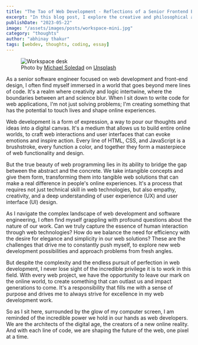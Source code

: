```yaml
---
title: "The Tao of Web Development - Reflections of a Senior Frontend Engineer"
excerpt: "In this blog post, I explore the creative and philosophical aspects of coding in web development, comparing it to artistic expression and considering its impact on the digital landscape and human experience."
publishDate: "2023-05-22"
image: "/assets/images/posts/workspace-mini.jpg"
category: "thoughts"
author: "abhinay thakur"
tags: [webdev, thoughts, coding, essay]
---
```


<figure class="text-center text-xs -mx-32">
  <img src="/assets/images/posts/workspace.jpg" alt="Workspace desk" />
  <figcaption>
    Photo by <a target="_blank" href="https://unsplash.com/@michsole?utm_content=creditCopyText&utm_medium=referral&utm_source=unsplash">Michael Soledad</a> on <a target="_blank" href="https://unsplash.com/photos/black-sony-headphones-beside-imac-on-top-of-table-FJh36ln5pXc?utm_content=creditCopyText&utm_medium=referral&utm_source=unsplash">Unsplash</a>
  </figcaption>
</figure>

<p class="first-letter:text-5xl first-letter:font-medium">
As a senior software engineer focused on web development and front-end design, I often find myself immersed in a world that goes beyond mere lines of code. It's a realm where creativity and logic intertwine, where the boundaries between art and science blur. When I sit down to write code for web applications, I'm not just solving problems; I'm creating something that has the potential to touch lives and shape online experiences.
</p>

Web development is a form of expression, a way to pour our thoughts and ideas into a digital canvas. It's a medium that allows us to build entire online worlds, to craft web interactions and user interfaces that can evoke emotions and inspire action. Every line of HTML, CSS, and JavaScript is a brushstroke, every function a color, and together they form a masterpiece of web functionality and design.

But the true beauty of web programming lies in its ability to bridge the gap between the abstract and the concrete. We take intangible concepts and give them form, transforming them into tangible web solutions that can make a real difference in people's online experiences. It's a process that requires not just technical skill in web technologies, but also empathy, creativity, and a deep understanding of user experience (UX) and user interface (UI) design.

As I navigate the complex landscape of web development and software engineering, I often find myself grappling with profound questions about the nature of our work. Can we truly capture the essence of human interaction through web technologies? How do we balance the need for efficiency with the desire for elegance and simplicity in our web solutions? These are the challenges that drive me to constantly push myself, to explore new web development possibilities and approach problems from fresh angles.

But despite the complexity and the endless pursuit of perfection in web development, I never lose sight of the incredible privilege it is to work in this field. With every web project, we have the opportunity to leave our mark on the online world, to create something that can outlast us and impact generations to come. It's a responsibility that fills me with a sense of purpose and drives me to always strive for excellence in my web development work.

So as I sit here, surrounded by the glow of my computer screen, I am reminded of the incredible power we hold in our hands as web developers. We are the architects of the digital age, the creators of a new online reality. And with each line of code, we are shaping the future of the web, one pixel at a time.
